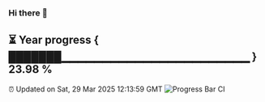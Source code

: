 ### Hi there 👋
⏳ Year progress { ███████▁▁▁▁▁▁▁▁▁▁▁▁▁▁▁▁▁▁▁▁▁▁▁ } 23.98 %
---
⏰ Updated on Sat, 29 Mar 2025 12:13:59 GMT
![Progress Bar CI](https://github.com/Moyi321/Moyi321/workflows/Progress%20Bar%20CI/badge.svg)
